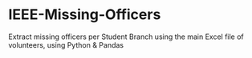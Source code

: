 # IEEE-Missing-Officers
Extract missing officers per Student Branch using the main Excel file of volunteers, using Python & Pandas
